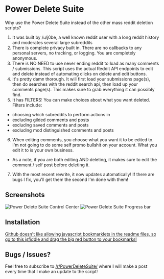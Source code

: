 # Power Delete Suite

 Why use the Power Delete Suite instead of the other mass reddit deletion scripts?

 1. It was built by /u/j0be, a well known reddit user with a long reddit history and moderates several large subreddits
 2. There is complete privacy built in. There are no callbacks to any personal servers, no tracking, or logging. You are completely anonymous.
 3. There is NO NEED to use never ending reddit to load as many comments / submissions. This script uses the actual Reddit API endpoints to edit and delete instead of automating clicks on delete and edit buttons. 
 4. It's pretty damn thorough. It will first load your submissions page(s), then do searches with the reddit search api, then load up your comments page(s). This makes sure to grab everything it can possibly find.
 5. It has FILTERS! You can make choices about what you want deleted. Filters include:
  * choosing which subreddits to perform actions in
  * excluding gilded comments and posts
  * excluding saved comments and posts
  * excluding mod distinguished comments and posts
 6. When editing comments, you choose what you want it to be edited to. I'm not going to do some self promo bullshit on your account. What you edit it to is your own business. 
  * As a note, if you are both editing AND deleting, it makes sure to edit the comment / self post before deleting it.
 7. With the most recent rewrite, it now updates automatically! If there are bugs I fix, you'll get them the second I'm done with them!

## Screenshots
 
 ![Power Delete Suite Control Center](http://i.imgur.com/B0siI0a.png)
 ![Power Delete Suite Progress bar](http://i.imgur.com/QxPzLqH.png)
 
## Installation 
 
 [Github doesn't like allowing javascript bookmarklets in the readme files, so go to this jsfiddle and drag the big red button to your bookmarks!](https://jsfiddle.net/93mycx7q/4/embedded/result/)
 
 ## Bugs / Issues?
 
Feel free to subscribe to [/r/PowerDeleteSuite/](https://www.reddit.com/r/PowerDeleteSuite/) where I will make a post every time that I make an update to the script!
 
